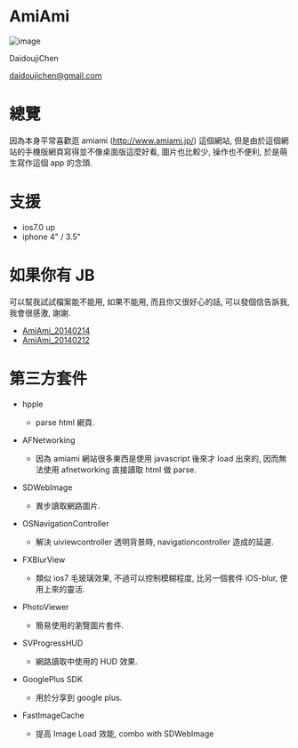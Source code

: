 AmiAmi
======

![image](https://s3-ap-northeast-1.amazonaws.com/daidoujiminecraft/Daidouji/AmiAmiDemo20140214.gif)

DaidoujiChen

daidoujichen@gmail.com

總覽
======
因為本身平常喜歡逛 amiami (http://www.amiami.jp/) 這個網站, 但是由於這個網站的手機版網頁寫得並不像桌面版這麼好看, 圖片也比較少, 操作也不便利, 於是萌生寫作這個 app 的念頭.

支援
======
- ios7.0 up
- iphone 4" / 3.5"

如果你有 JB
======
可以幫我試試檔案能不能用, 如果不能用, 而且你又很好心的話, 可以發個信告訴我, 我會很感激, 謝謝.

- <a href="https://s3-ap-northeast-1.amazonaws.com/daidoujiminecraft/Daidouji/AmiAmi_20140214.ipa">AmiAmi_20140214</a>
- <a href="https://s3-ap-northeast-1.amazonaws.com/daidoujiminecraft/Daidouji/AmiAmi_20140212.ipa">AmiAmi_20140212</a>


第三方套件
======

- hpple
  - parse html 網頁.

- AFNetworking
  - 因為 amiami 網站很多東西是使用 javascript 後來才 load 出來的, 因而無法使用 afnetworking 直接讀取 html 做 parse.

- SDWebImage
  - 異步讀取網路圖片.

- OSNavigationController
  - 解決 uiviewcontroller 透明背景時, navigationcontroller 造成的延遲.

- FXBlurView
  - 類似 ios7 毛玻璃效果, 不過可以控制模糊程度, 比另一個套件 iOS-blur, 使用上來的靈活.

- PhotoViewer
  - 簡易使用的瀏覽圖片套件.

- SVProgressHUD
  - 網路讀取中使用的 HUD 效果.

- GooglePlus SDK
  - 用於分享到 google plus.

- FastImageCache
  - 提高 Image Load 效能, combo with SDWebImage
